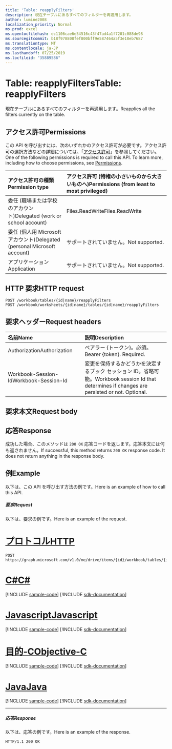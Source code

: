 ```yaml
---
title: 'Table: reapplyFilters'
description: 現在テーブルにあるすべてのフィルターを再適用します。
author: lumine2008
localization_priority: Normal
ms.prod: excel
ms.openlocfilehash: ec1106cae6e54516c43f47ad4a1f7201c088de98
ms.sourcegitcommit: b18f978808fef800bff9e587464a5f3e18eb7687
ms.translationtype: MT
ms.contentlocale: ja-JP
ms.lasthandoff: 07/25/2019
ms.locfileid: "35889586"
---
```

# <a name="table-reapplyfilters"></a><span data-ttu-id="1d78f-103">Table: reapplyFilters</span><span class="sxs-lookup"><span data-stu-id="1d78f-103">Table: reapplyFilters</span></span>

<span data-ttu-id="1d78f-104">現在テーブルにあるすべてのフィルターを再適用します。</span><span class="sxs-lookup"><span data-stu-id="1d78f-104">Reapplies all the filters currently on the table.</span></span>
## <a name="permissions"></a><span data-ttu-id="1d78f-105">アクセス許可</span><span class="sxs-lookup"><span data-stu-id="1d78f-105">Permissions</span></span>
<span data-ttu-id="1d78f-p101">この API を呼び出すには、次のいずれかのアクセス許可が必要です。アクセス許可の選択方法などの詳細については、「[アクセス許可](/graph/permissions-reference)」を参照してください。</span><span class="sxs-lookup"><span data-stu-id="1d78f-p101">One of the following permissions is required to call this API. To learn more, including how to choose permissions, see [Permissions](/graph/permissions-reference).</span></span>

|<span data-ttu-id="1d78f-108">アクセス許可の種類</span><span class="sxs-lookup"><span data-stu-id="1d78f-108">Permission type</span></span>      | <span data-ttu-id="1d78f-109">アクセス許可 (特権の小さいものから大きいものへ)</span><span class="sxs-lookup"><span data-stu-id="1d78f-109">Permissions (from least to most privileged)</span></span>              |
|:--------------------|:---------------------------------------------------------|
|<span data-ttu-id="1d78f-110">委任 (職場または学校のアカウント)</span><span class="sxs-lookup"><span data-stu-id="1d78f-110">Delegated (work or school account)</span></span> | <span data-ttu-id="1d78f-111">Files.ReadWrite</span><span class="sxs-lookup"><span data-stu-id="1d78f-111">Files.ReadWrite</span></span>    |
|<span data-ttu-id="1d78f-112">委任 (個人用 Microsoft アカウント)</span><span class="sxs-lookup"><span data-stu-id="1d78f-112">Delegated (personal Microsoft account)</span></span> | <span data-ttu-id="1d78f-113">サポートされていません。</span><span class="sxs-lookup"><span data-stu-id="1d78f-113">Not supported.</span></span>    |
|<span data-ttu-id="1d78f-114">アプリケーション</span><span class="sxs-lookup"><span data-stu-id="1d78f-114">Application</span></span> | <span data-ttu-id="1d78f-115">サポートされていません。</span><span class="sxs-lookup"><span data-stu-id="1d78f-115">Not supported.</span></span> |

## <a name="http-request"></a><span data-ttu-id="1d78f-116">HTTP 要求</span><span class="sxs-lookup"><span data-stu-id="1d78f-116">HTTP request</span></span>
<!-- { "blockType": "ignored" } -->
```http
POST /workbook/tables/{id|name}/reapplyFilters
POST /workbook/worksheets/{id|name}/tables/{id|name}/reapplyFilters

```
## <a name="request-headers"></a><span data-ttu-id="1d78f-117">要求ヘッダー</span><span class="sxs-lookup"><span data-stu-id="1d78f-117">Request headers</span></span>
| <span data-ttu-id="1d78f-118">名前</span><span class="sxs-lookup"><span data-stu-id="1d78f-118">Name</span></span>       | <span data-ttu-id="1d78f-119">説明</span><span class="sxs-lookup"><span data-stu-id="1d78f-119">Description</span></span>|
|:---------------|:----------|
| <span data-ttu-id="1d78f-120">Authorization</span><span class="sxs-lookup"><span data-stu-id="1d78f-120">Authorization</span></span>  | <span data-ttu-id="1d78f-p102">ベアラー {トークン}。必須。</span><span class="sxs-lookup"><span data-stu-id="1d78f-p102">Bearer {token}. Required.</span></span> |
| <span data-ttu-id="1d78f-123">Workbook-Session-Id</span><span class="sxs-lookup"><span data-stu-id="1d78f-123">Workbook-Session-Id</span></span>  | <span data-ttu-id="1d78f-p103">変更を保持するかどうかを決定するブック セッション ID。省略可能。</span><span class="sxs-lookup"><span data-stu-id="1d78f-p103">Workbook session Id that determines if changes are persisted or not. Optional.</span></span>|

## <a name="request-body"></a><span data-ttu-id="1d78f-126">要求本文</span><span class="sxs-lookup"><span data-stu-id="1d78f-126">Request body</span></span>

## <a name="response"></a><span data-ttu-id="1d78f-127">応答</span><span class="sxs-lookup"><span data-stu-id="1d78f-127">Response</span></span>

<span data-ttu-id="1d78f-p104">成功した場合、このメソッドは `200 OK` 応答コードを返します。応答本文には何も返されません。</span><span class="sxs-lookup"><span data-stu-id="1d78f-p104">If successful, this method returns `200 OK` response code. It does not return anything in the response body.</span></span>

## <a name="example"></a><span data-ttu-id="1d78f-130">例</span><span class="sxs-lookup"><span data-stu-id="1d78f-130">Example</span></span>
<span data-ttu-id="1d78f-131">以下は、この API を呼び出す方法の例です。</span><span class="sxs-lookup"><span data-stu-id="1d78f-131">Here is an example of how to call this API.</span></span>
##### <a name="request"></a><span data-ttu-id="1d78f-132">要求</span><span class="sxs-lookup"><span data-stu-id="1d78f-132">Request</span></span>
<span data-ttu-id="1d78f-133">以下は、要求の例です。</span><span class="sxs-lookup"><span data-stu-id="1d78f-133">Here is an example of the request.</span></span>

# <a name="httptabhttp"></a>[<span data-ttu-id="1d78f-134">プロトコル</span><span class="sxs-lookup"><span data-stu-id="1d78f-134">HTTP</span></span>](#tab/http)
<!-- {
  "blockType": "request",
  "name": "table_reapplyfilters"
}-->
```http
POST https://graph.microsoft.com/v1.0/me/drive/items/{id}/workbook/tables/{id|name}/reapplyFilters
```
# <a name="ctabcsharp"></a>[<span data-ttu-id="1d78f-135">C#</span><span class="sxs-lookup"><span data-stu-id="1d78f-135">C#</span></span>](#tab/csharp)
[!INCLUDE [sample-code](../includes/snippets/csharp/table-reapplyfilters-csharp-snippets.md)]
[!INCLUDE [sdk-documentation](../includes/snippets/snippets-sdk-documentation-link.md)]

# <a name="javascripttabjavascript"></a>[<span data-ttu-id="1d78f-136">Javascript</span><span class="sxs-lookup"><span data-stu-id="1d78f-136">Javascript</span></span>](#tab/javascript)
[!INCLUDE [sample-code](../includes/snippets/javascript/table-reapplyfilters-javascript-snippets.md)]
[!INCLUDE [sdk-documentation](../includes/snippets/snippets-sdk-documentation-link.md)]

# <a name="objective-ctabobjc"></a>[<span data-ttu-id="1d78f-137">目的-C</span><span class="sxs-lookup"><span data-stu-id="1d78f-137">Objective-C</span></span>](#tab/objc)
[!INCLUDE [sample-code](../includes/snippets/objc/table-reapplyfilters-objc-snippets.md)]
[!INCLUDE [sdk-documentation](../includes/snippets/snippets-sdk-documentation-link.md)]

# <a name="javatabjava"></a>[<span data-ttu-id="1d78f-138">Java</span><span class="sxs-lookup"><span data-stu-id="1d78f-138">Java</span></span>](#tab/java)
[!INCLUDE [sample-code](../includes/snippets/java/table-reapplyfilters-java-snippets.md)]
[!INCLUDE [sdk-documentation](../includes/snippets/snippets-sdk-documentation-link.md)]

---


##### <a name="response"></a><span data-ttu-id="1d78f-139">応答</span><span class="sxs-lookup"><span data-stu-id="1d78f-139">Response</span></span>
<span data-ttu-id="1d78f-140">以下は、応答の例です。</span><span class="sxs-lookup"><span data-stu-id="1d78f-140">Here is an example of the response.</span></span> 
<!-- {
  "blockType": "response",
  "truncated": true
} -->
```http
HTTP/1.1 200 OK
```

<!-- uuid: 8fcb5dbc-d5aa-4681-8e31-b001d5168d79
2015-10-25 14:57:30 UTC -->
<!-- {
  "type": "#page.annotation",
  "description": "Table: reapplyFilters",
  "keywords": "",
  "section": "documentation",
  "tocPath": "",
  "suppressions": [
  ]
}-->
